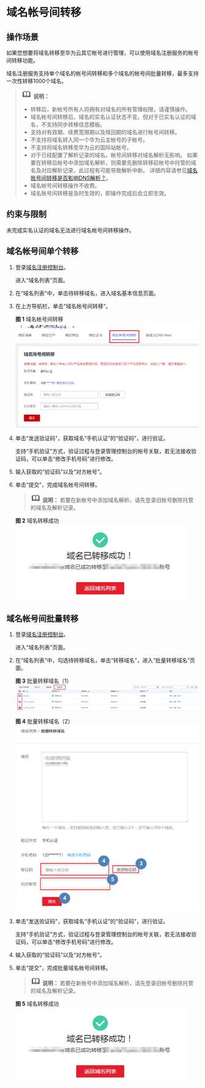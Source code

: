 # 域名帐号间转移<a name="domain_ug_350005"></a>

## 操作场景<a name="zh-cn_topic_0212791736_section15667144811362"></a>

如果您想要将域名转移至华为云其它帐号进行管理，可以使用域名注册服务的帐号间转移功能。

域名注册服务支持单个域名的帐号间转移和多个域名的帐号间批量转移，最多支持一次性转移1000个域名。

>![](public_sys-resources/icon-note.gif) **说明：** 
>-   转移后，新帐号所有人将拥有对域名的所有管理权限，请谨慎操作。
>-   域名帐号间转移后，域名的实名认证状态不变。但对于已实名认证的域名，不支持同步转移信息模板。
>-   支持对有效期、续费宽限期以及赎回期的域名进行帐号间转移。
>-   不支持将域名转入同一个华为云主帐号的子帐号。
>-   不支持将域名转移至华为云的国际站帐号。
>-   对于已经配置了解析记录的域名，帐号间转移对域名解析无影响。
>    如果要在转移后帐号中添加域名解析，则需要先删除转移前帐号中托管的域名及对应解析记录，此过程有可能导致解析中断。
>    详细内容请参见[域名账号间转移是否影响DNS解析？](https://support.huaweicloud.com/domain_faq/domain_faq_040701.html)。
>-   域名帐号间转移操作不收费。
>-   域名账号间转移是及时生效的，即操作完成后会立即生效。

## 约束与限制<a name="section9139103794718"></a>

未完成实名认证的域名无法进行域名帐号间转移操作。

## 域名帐号间单个转移<a name="zh-cn_topic_0212791736_section41951657143612"></a>

1.  登录[域名注册控制台](https://console.huaweicloud.com/domain/?region=cn-north-4#/domain/list)。

    进入“域名列表”页面。

2.  在“域名列表”中，单击待转移域名，进入域名基本信息页面。
3.  在上方导航栏，单击“域名帐号间转移”。

    **图 1**  域名帐号间转移<a name="fig28141619155719"></a>  
    ![](figures/域名帐号间转移.png "域名帐号间转移")

4.  单击“发送验证码”，获取域名“手机认证”的“验证码”，进行验证。

    支持“手机验证”方式，验证过程与登录管理控制台的帐号关联，若无法接收验证码，可以单击“修改手机号码”进行修改。

5.  输入获取的“验证码”以及“对方帐号”。
6.  单击“提交”，完成域名帐号间转移。

    >![](public_sys-resources/icon-note.gif) **说明：** 
    >若要在新帐号中添加域名解析，请先登录旧帐号删除托管的域名及解析记录。

    **图 2**  域名转移成功<a name="fig18121831101216"></a>  
    ![](figures/域名转移成功.png "域名转移成功")


## 域名帐号间批量转移<a name="section746173159"></a>

1.  登录[域名注册控制台](https://console.huaweicloud.com/domain/?region=cn-north-4#/domain/list)。

    进入“域名列表”页面。

2.  在“域名列表”中，勾选待转移域名，单击“转移域名”，进入“批量转移域名”页面。

    **图 3**  批量转移域名（1）<a name="fig11131153218176"></a>  
    ![](figures/批量转移域名（1）.png "批量转移域名（1）")

    **图 4**  批量转移域名（2）<a name="fig182921019112210"></a>  
    ![](figures/批量转移域名（2）.png "批量转移域名（2）")

3.  单击“发送验证码”，获取域名“手机认证”的“验证码”，进行验证。

    支持“手机验证”方式，验证过程与登录管理控制台的帐号关联，若无法接收验证码，可以单击“修改手机号码”进行修改。

4.  输入获取的“验证码”以及“对方帐号”。
5.  单击“提交”，完成批量域名帐号间转移。

    >![](public_sys-resources/icon-note.gif) **说明：** 
    >若要在新帐号中添加域名解析，请先登录旧帐号删除托管的域名及解析记录。

    **图 5**  域名转移成功<a name="fig13447112151315"></a>  
    ![](figures/域名转移成功-20.png "域名转移成功-20")


